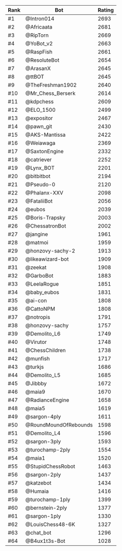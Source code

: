 Rank|Bot|Rating
---|---|---
#1|@Intron014|2693
#2|@Africaata|2681
#3|@RipTorn|2669
#4|@YoBot_v2|2663
#5|@RaspFish|2661
#6|@ResoluteBot|2654
#7|@ArasanX|2645
#8|@ttBOT|2645
#9|@TheFreshman1902|2640
#10|@Mr_Chess_Berserk|2614
#11|@kdpchess|2609
#12|@ELO_1500|2499
#13|@expositor|2467
#14|@pawn_git|2430
#15|@AKS-Mantissa|2422
#16|@Weiawaga|2369
#17|@SaxtonEngine|2332
#18|@catriever|2252
#19|@Lynx_BOT|2201
#20|@bitbitbot|2194
#21|@Pseudo-0|2120
#22|@Phalanx-XXV|2098
#23|@FataliiBot|2056
#24|@eubos|2039
#25|@Boris-Trapsky|2003
#26|@ChessatronBot|2002
#27|@jangine|1961
#28|@matmoi|1959
#29|@honzovy-sachy-2|1913
#30|@likeawizard-bot|1909
#31|@zeekat|1908
#32|@GarboBot|1883
#33|@LeelaRogue|1851
#34|@baby_eubos|1831
#35|@ai-con|1808
#36|@CattoNPM|1808
#37|@notropis|1791
#38|@honzovy-sachy|1757
#39|@Demolito_L6|1749
#40|@Virutor|1748
#41|@ChessChildren|1738
#42|@munfish|1717
#43|@turkjs|1686
#44|@Demolito_L5|1685
#45|@Jibbby|1672
#46|@maia9|1670
#47|@RadianceEngine|1658
#48|@maia5|1619
#49|@sargon-4ply|1611
#50|@RoundMoundOfRebounds|1598
#51|@Demolito_L4|1596
#52|@sargon-3ply|1593
#53|@turochamp-2ply|1554
#54|@maia1|1520
#55|@StupidChessRobot|1463
#56|@sargon-2ply|1437
#57|@katzebot|1434
#58|@Humaia|1416
#59|@turochamp-1ply|1399
#60|@bernstein-2ply|1377
#61|@sargon-1ply|1330
#62|@LouisChess48-6K|1327
#63|@chat_bot|1296
#64|@B4ux1t3s-Bot|1028

